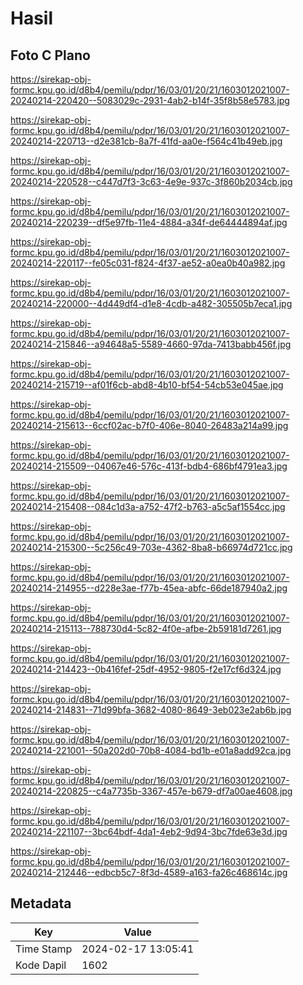# Hasil

## Foto C Plano

https://sirekap-obj-formc.kpu.go.id/d8b4/pemilu/pdpr/16/03/01/20/21/1603012021007-20240214-220420--5083029c-2931-4ab2-b14f-35f8b58e5783.jpg

https://sirekap-obj-formc.kpu.go.id/d8b4/pemilu/pdpr/16/03/01/20/21/1603012021007-20240214-220713--d2e381cb-8a7f-41fd-aa0e-f564c41b49eb.jpg

https://sirekap-obj-formc.kpu.go.id/d8b4/pemilu/pdpr/16/03/01/20/21/1603012021007-20240214-220528--c447d7f3-3c63-4e9e-937c-3f860b2034cb.jpg

https://sirekap-obj-formc.kpu.go.id/d8b4/pemilu/pdpr/16/03/01/20/21/1603012021007-20240214-220239--df5e97fb-11e4-4884-a34f-de64444894af.jpg

https://sirekap-obj-formc.kpu.go.id/d8b4/pemilu/pdpr/16/03/01/20/21/1603012021007-20240214-220117--fe05c031-f824-4f37-ae52-a0ea0b40a982.jpg

https://sirekap-obj-formc.kpu.go.id/d8b4/pemilu/pdpr/16/03/01/20/21/1603012021007-20240214-220000--4d449df4-d1e8-4cdb-a482-305505b7eca1.jpg

https://sirekap-obj-formc.kpu.go.id/d8b4/pemilu/pdpr/16/03/01/20/21/1603012021007-20240214-215846--a94648a5-5589-4660-97da-7413babb456f.jpg

https://sirekap-obj-formc.kpu.go.id/d8b4/pemilu/pdpr/16/03/01/20/21/1603012021007-20240214-215719--af01f6cb-abd8-4b10-bf54-54cb53e045ae.jpg

https://sirekap-obj-formc.kpu.go.id/d8b4/pemilu/pdpr/16/03/01/20/21/1603012021007-20240214-215613--6ccf02ac-b7f0-406e-8040-26483a214a99.jpg

https://sirekap-obj-formc.kpu.go.id/d8b4/pemilu/pdpr/16/03/01/20/21/1603012021007-20240214-215509--04067e46-576c-413f-bdb4-686bf4791ea3.jpg

https://sirekap-obj-formc.kpu.go.id/d8b4/pemilu/pdpr/16/03/01/20/21/1603012021007-20240214-215408--084c1d3a-a752-47f2-b763-a5c5af1554cc.jpg

https://sirekap-obj-formc.kpu.go.id/d8b4/pemilu/pdpr/16/03/01/20/21/1603012021007-20240214-215300--5c256c49-703e-4362-8ba8-b66974d721cc.jpg

https://sirekap-obj-formc.kpu.go.id/d8b4/pemilu/pdpr/16/03/01/20/21/1603012021007-20240214-214955--d228e3ae-f77b-45ea-abfc-66de187940a2.jpg

https://sirekap-obj-formc.kpu.go.id/d8b4/pemilu/pdpr/16/03/01/20/21/1603012021007-20240214-215113--788730d4-5c82-4f0e-afbe-2b59181d7261.jpg

https://sirekap-obj-formc.kpu.go.id/d8b4/pemilu/pdpr/16/03/01/20/21/1603012021007-20240214-214423--0b416fef-25df-4952-9805-f2e17cf6d324.jpg

https://sirekap-obj-formc.kpu.go.id/d8b4/pemilu/pdpr/16/03/01/20/21/1603012021007-20240214-214831--71d99bfa-3682-4080-8649-3eb023e2ab6b.jpg

https://sirekap-obj-formc.kpu.go.id/d8b4/pemilu/pdpr/16/03/01/20/21/1603012021007-20240214-221001--50a202d0-70b8-4084-bd1b-e01a8add92ca.jpg

https://sirekap-obj-formc.kpu.go.id/d8b4/pemilu/pdpr/16/03/01/20/21/1603012021007-20240214-220825--c4a7735b-3367-457e-b679-df7a00ae4608.jpg

https://sirekap-obj-formc.kpu.go.id/d8b4/pemilu/pdpr/16/03/01/20/21/1603012021007-20240214-221107--3bc64bdf-4da1-4eb2-9d94-3bc7fde63e3d.jpg

https://sirekap-obj-formc.kpu.go.id/d8b4/pemilu/pdpr/16/03/01/20/21/1603012021007-20240214-212446--edbcb5c7-8f3d-4589-a163-fa26c468614c.jpg


## Metadata

| Key        | Value               |
| ---------- | ------------------- |
| Time Stamp | 2024-02-17 13:05:41 |
| Kode Dapil | 1602                |



